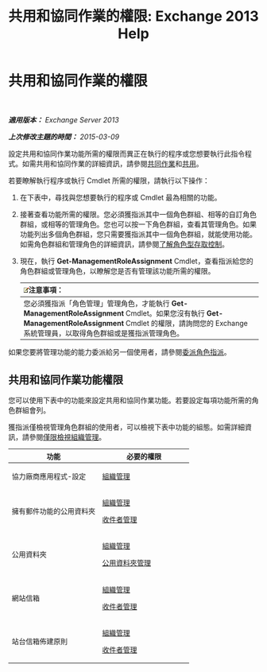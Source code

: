 ﻿---
title: '共用和協同作業的權限: Exchange 2013 Help'
TOCTitle: 共用和協同作業的權限
ms:assetid: b7fa4b7c-1266-45bd-a14b-f66be0459cc5
ms:mtpsurl: https://technet.microsoft.com/zh-tw/library/JJ150556(v=EXCHG.150)
ms:contentKeyID: 50474096
ms.date: 05/21/2018
mtps_version: v=EXCHG.150
ms.translationtype: MT
---

# 共用和協同作業的權限

 

_**適用版本：** Exchange Server 2013_

_**上次修改主題的時間：** 2015-03-09_

設定共用和協同作業功能所需的權限而異正在執行的程序或您想要執行此指令程式。如需共用和協同作業的詳細資訊，請參閱[共同作業](collaboration-exchange-2013-help.md)和[共用](sharing-exchange-2013-help.md)。

若要瞭解執行程序或執行 Cmdlet 所需的權限，請執行以下操作：

1.  在下表中，尋找與您想要執行的程序或 Cmdlet 最為相關的功能。

2.  接著查看功能所需的權限。您必須獲指派其中一個角色群組、相等的自訂角色群組，或相等的管理角色。您也可以按一下角色群組，查看其管理角色。如果功能列出多個角色群組，您只需要獲指派其中一個角色群組，就能使用功能。如需角色群組和管理角色的詳細資訊，請參閱[了解角色型存取控制](understanding-role-based-access-control-exchange-2013-help.md)。

3.  現在，執行 **Get-ManagementRoleAssignment** Cmdlet，查看指派給您的角色群組或管理角色，以瞭解您是否有管理該功能所需的權限。
    
    <table>
    <thead>
    <tr class="header">
    <th><img src="images/Bb124558.note(EXCHG.150).gif" title="注意事項" alt="注意事項" />注意事項：</th>
    </tr>
    </thead>
    <tbody>
    <tr class="odd">
    <td>您必須獲指派「角色管理」管理角色，才能執行 <strong>Get-ManagementRoleAssignment</strong> Cmdlet。如果您沒有執行 <strong>Get-ManagementRoleAssignment</strong> Cmdlet 的權限，請詢問您的 Exchange 系統管理員，以取得角色群組或是獲指派管理角色。</td>
    </tr>
    </tbody>
    </table>


如果您要將管理功能的能力委派給另一個使用者，請參閱[委派角色指派](delegate-role-assignments-exchange-2013-help.md)。

## 共用和協同作業功能權限

您可以使用下表中的功能來設定共用和協同作業功能。若要設定每項功能所需的角色群組會列。

獲指派僅檢視管理角色群組的使用者，可以檢視下表中功能的組態。如需詳細資訊，請參閱[僅限檢視組織管理](view-only-organization-management-exchange-2013-help.md)。


<table>
<colgroup>
<col style="width: 50%" />
<col style="width: 50%" />
</colgroup>
<thead>
<tr class="header">
<th>功能</th>
<th>必要的權限</th>
</tr>
</thead>
<tbody>
<tr class="odd">
<td><p>協力廠商應用程式-設定</p></td>
<td><p><a href="organization-management-exchange-2013-help.md">組織管理</a></p></td>
</tr>
<tr class="even">
<td><p>擁有郵件功能的公用資料夾</p></td>
<td><p><a href="organization-management-exchange-2013-help.md">組織管理</a></p>
<p><a href="recipient-management-exchange-2013-help.md">收件者管理</a></p></td>
</tr>
<tr class="odd">
<td><p>公用資料夾</p></td>
<td><p><a href="organization-management-exchange-2013-help.md">組織管理</a></p>
<p><a href="public-folder-management-exchange-2013-help.md">公用資料夾管理</a></p></td>
</tr>
<tr class="even">
<td><p>網站信箱</p></td>
<td><p><a href="organization-management-exchange-2013-help.md">組織管理</a></p>
<p><a href="recipient-management-exchange-2013-help.md">收件者管理</a></p></td>
</tr>
<tr class="odd">
<td><p>站台信箱佈建原則</p></td>
<td><p><a href="organization-management-exchange-2013-help.md">組織管理</a></p>
<p><a href="recipient-management-exchange-2013-help.md">收件者管理</a></p></td>
</tr>
</tbody>
</table>

